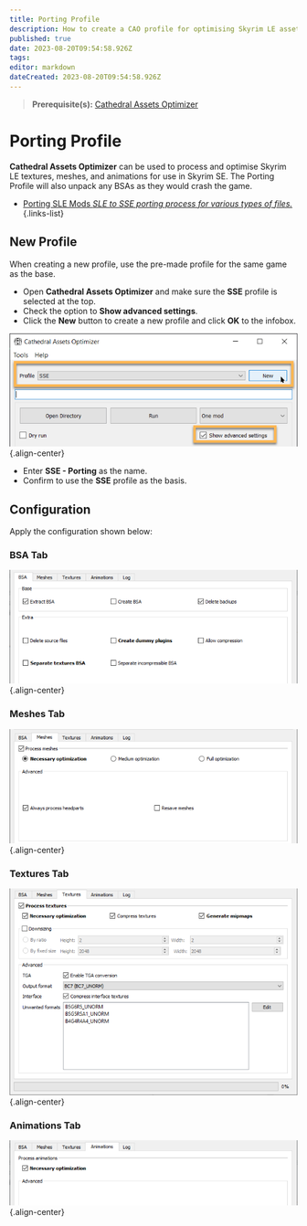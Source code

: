 ```yaml
---
title: Porting Profile
description: How to create a CAO profile for optimising Skyrim LE assets.
published: true
date: 2023-08-20T09:54:58.926Z
tags: 
editor: markdown
dateCreated: 2023-08-20T09:54:58.926Z
---
```


> **Prerequisite(s):** [Cathedral Assets Optimizer](/tools/cao)

# Porting Profile

**Cathedral Assets Optimizer** can be used to process and optimise Skyrim LE textures, meshes, and animations for use in Skyrim SE. The Porting Profile will also unpack any BSAs as they would crash the game.

- [Porting SLE Mods *SLE to SSE porting process for various types of files.*](/guides-tutorials/porting-sle-mods)
{.links-list}

## New Profile

When creating a new profile, use the pre-made profile for the same game as the base.

- Open **Cathedral Assets Optimizer** and make sure the **SSE** profile is selected at the top.
- Check the option to **Show advanced settings**.
- Click the **New** button to create a new profile and click **OK** to the infobox.

![cao-sse-profile.png](/tools/cao-sse-profile.png){.align-center}

- Enter **SSE - Porting** as the name.
- Confirm to use the **SSE** profile as the basis.

## Configuration

Apply the configuration shown below:

### BSA Tab

![cao-extract-bsa.png](/tools/cao-extract-bsa.png){.align-center}

### Meshes Tab

![cao-optimise-meshes.png](/tools/cao-optimise-meshes.png){.align-center}

### Textures Tab

![cao-optimise-textures.png](/tools/cao-optimise-textures.png){.align-center}

### Animations Tab

![cao-optimise-animations.png](/tools/cao-optimise-animations.png){.align-center}